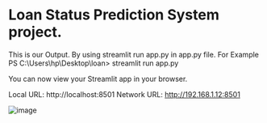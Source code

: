 # Loan Status Prediction System project.
This is our Output. By using streamlit run app.py in app.py file.
For Example
PS C:\Users\hp\Desktop\loan> streamlit run app.py

  You can now view your Streamlit app in your browser.

  Local URL: http://localhost:8501
  Network URL: http://192.168.1.12:8501


![image](https://github.com/user-attachments/assets/65f35b88-eafe-4069-af2d-849ca5fe907f)

